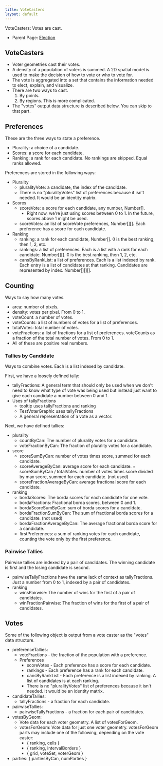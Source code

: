```yaml
---
title: VoteCasters
layout: default
---
```


VoteCasters: Votes are cast.

* Parent Page: [Election](election.md)

## VoteCasters

* Voter geometries cast their votes. 
* A density of a population of voters is summed. A 2D spatial model is used to make the decision of how to vote or who to vote for. 
* The vote is aggregated into a set that contains the information needed to elect, explain, and visualize.
* There are two ways to cast.
  1. By points.
  2. By regions. This is more complicated.
* The "votes" output data structure is described below. You can skip to that part.

## Preferences

These are the three ways to state a preference.

* Plurality: a choice of a candidate.
* Scores: a score for each candidate.
* Ranking: a rank for each candidate. No rankings are skipped. Equal ranks allowed.

Preferences are stored in the following ways:

* Plurality
  * pluralityVote: a candidate, the index of the candidate.
  * There is no "pluralityVotes" list of preferences because it isn't needed. It would be an identity matrix.
* Scores
  * scoreVote: a score for each candidate, any number, Number[].
    * Right now, we're just using scores between 0 to 1. In the future, scores above 1 might be used.
  * scoreVotes: an list of scoreVote preferences, Number[][]. Each preference has a score for each candidate.
* Ranking
  * ranking: a rank for each candidate, Number[]. 0 is the best ranking, then 1, 2, etc.
  * rankings: a list of preferences. Each is a list with a rank for each candidate. Number[][]. 0 is the best ranking, then 1, 2, etc.
  * cansByRankList: a list of preferences. Each is a list indexed by rank. Each entry is a list of candidates at that ranking. Candidates are represented by index. Number[][][].

## Counting

Ways to say how many votes.

* area: number of pixels.
* density: votes per pixel. From 0 to 1.
* voteCount: a number of votes.
* voteCounts: a list of numbers of votes for a list of preferences.
* totalVotes: total number of votes.
* voteFractions: a list of fractions for a list of preferences. voteCounts as a fraction of the total number of votes.  From 0 to 1.
* All of these are positive real numbers.

### Tallies by Candidate

Ways to combine votes. Each is a list indexed by candidate.

First, we have a loosely defined tally:

* tallyFractions: A general term that should only be used when we don't need to know what type of vote was being used but instead just want to give each candidate a number between 0 and 1.
* Uses of tallyFractions
  * tooltip uses tallyFractions and ranking
  * TestVoterGraphic uses tallyFractions
  * A general representation of a vote as a vector.

Next, we have defined tallies:

* plurality
  * countByCan: The number of plurality votes for a candidate.
  * voteFractionByCan: The fraction of plurality votes for a candidate.
* score
  * scoreSumByCan: number of votes times score, summed for each candidate.
  * scoreAverageByCan: average score for each candidate. = scoreSumByCan / totalVotes. number of votes times score divided by max score, summed for each candidate. (not used)
  * scoreFractionAverageByCan: average fractional score for each candidate.
* ranking
  * bordaScores: The borda scores for each candidate for one vote.
  * bordaFractions: Fractional borda scores, between 0 and 1.
  * bordaScoreSumByCan: sum of borda scores for a candidate.
  * bordaFractionSumByCan: The sum of fractional borda scores for a candidate. (not used)
  * bordaFractionAverageByCan: The average fractional borda score for a candidate.
  * firstPreferences: a sum of ranking votes for each candidate, counting the vote only by the first preference.

### Pairwise Tallies

Pairwise tallies are indexed by a pair of candidates. The winning candidate is first and the losing candidate is second.
* pairwiseTallyFractions have the same lack of context as tallyFractions. Just a number from 0 to 1, indexed by a pair of candidates.
* ranking
  * winsPairwise: The number of wins for the first of a pair of candidates.
  * winFractionPairwise: The fraction of wins for the first of a pair of candidates.

## Votes

Some of the following object is output from a vote caster as the "votes" data structure.

* preferenceTallies:
  * voteFractions - the fraction of the population with a preference.
  * Preferences
    * scoreVotes - Each preference has a score for each candidate.
    * rankings - Each preference has a rank for each candidate.
    * cansByRankList - Each preference is a list indexed by ranking. A list of candidates is at each ranking.
    * There is no "pluralityVotes" list of preferences because it isn't needed. It would be an identity matrix.  
* candidateTallies:
  * tallyFractions - a fraction for each candidate.  
* pairwiseTallies:
  * pairwiseTallyFractions - a fraction for each pair of candidates.
* votesByGeom:
  * Vote data for each voter geometry. A list of votesForGeom. 
  * votesForGeom: Vote data for just one voter geometry. votesForGeom parts may include one of the following, depending on the vote caster:
    * { ranking, cells }
    * { ranking, intervalBorders }
    * { grid, voteSet, voterGeom }  
* parties: { partiesByCan, numParties }
  